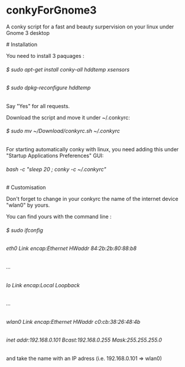 # conkyForGnome3
<p>A conky script for a fast and beauty surpervision on your linux under Gnome 3 desktop</p>
<p></p>
# Installation
<p></p>
<p>You need to install 3 paquages :</p>
<h6>$ sudo apt-get install conky-all hddtemp xsensors</h6>
<p></p>
<h6>$ sudo dpkg-reconfigure hddtemp</h6>
<p>Say "Yes" for all requests.</p>
<p></p>
<p>Download the script and move it under ~/.conkyrc:</p>
<h6>$ sudo mv ~/Download/conkyrc.sh  ~/.conkyrc</h6>
<p></p>
<p>For starting automatically conky with linux, you need adding this under "Startup Applications Preferences" GUI:</p>
<h6>bash -c "sleep 20 ; conky -c ~/.conkyrc"</h6>
<p></p>
# Customisation
<p></p>
<p>Don't forget to change in your conkyrc the name of the internet device "wlan0" by yours.</p>
<p>You can find yours with the command line :</p>
<h6>$ sudo ifconfig</h6>
<h6>eth0      Link encap:Ethernet  HWaddr 84:2b:2b:80:88:b8  </h6>
<h6>...</h6>
<h6>lo        Link encap:Local Loopback </h6> 
<h6>...</h6>
<h6>wlan0     Link encap:Ethernet  HWaddr c0:cb:38:26:48:4b  </h6>
<h6>          inet addr:192.168.0.101  Bcast:192.168.0.255  Mask:255.255.255.0</h6>
<p></p>
<p>and take the name with an IP adress (i.e. 192.168.0.101 => wlan0)<p>
